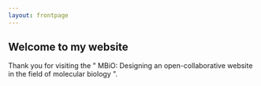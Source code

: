 ```yaml
---
layout: frontpage
---
```


## Welcome to my website

Thank you for visiting the " MBiO: Designing an open-collaborative website in the field of molecular biology ".


